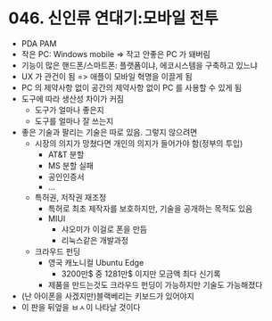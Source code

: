 # 046. 신인류 연대기:모바일 전투

* PDA PAM
* 작은 PC: Windows mobile => 작고 안좋은 PC 가 돼버림
* 기능이 많은 핸드폰/스마트폰: 플랫폼이냐, 에코시스템을 구축하고 있느냐
* UX 가 관건이 됨 => 애플이 모바일 혁명을 이끌게 됨
* PC 의 제약사항 없이 공간의 제약사항 없이 PC 를 사용할 수 있게 됨
* 도구에 따라 생산성 차이가 커짐
  * 도구가 얼마나 좋은지
  * 도구를 얼마나 잘 쓰는지
* 좋은 기술과 팔리는 기술은 따로 있음. 그렇지 않으려면
  * 시장의 의지가 망쳤다면 개인의 의지가 들어가야 함(정부의 투입)
    * AT&T 분할
    * MS 분할 실패
    * 공인인증서
    * ...
  * 특허권, 저작권 재조정
    * 특허로 최초 제작자를 보호하지만, 기술을 공개하는 목적도 있음
    * MIUI
      * 샤오미가 이걸로 폰을 만듬
      * 리눅스같은 개발과정
  * 크라우드 펀딩
    * 영국 캐노니컬 Ubuntu Edge
      * 3200만$ 중 1281만$ 이지만 모금액 최다 신기록
    * 제품을 만드는것도 크라우드 펀딩이 가능하지만 기술도 가능해졌다
* (난 아이폰을 사겠지만)블랙베리는 키보드가 있어야지
* 이 판을 뒤엎을 ㅂㅅ이 나타날 것이다
